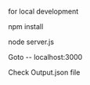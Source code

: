 for local development 

npm install

node server.js

Goto -- localhost:3000

Check Output.json file
